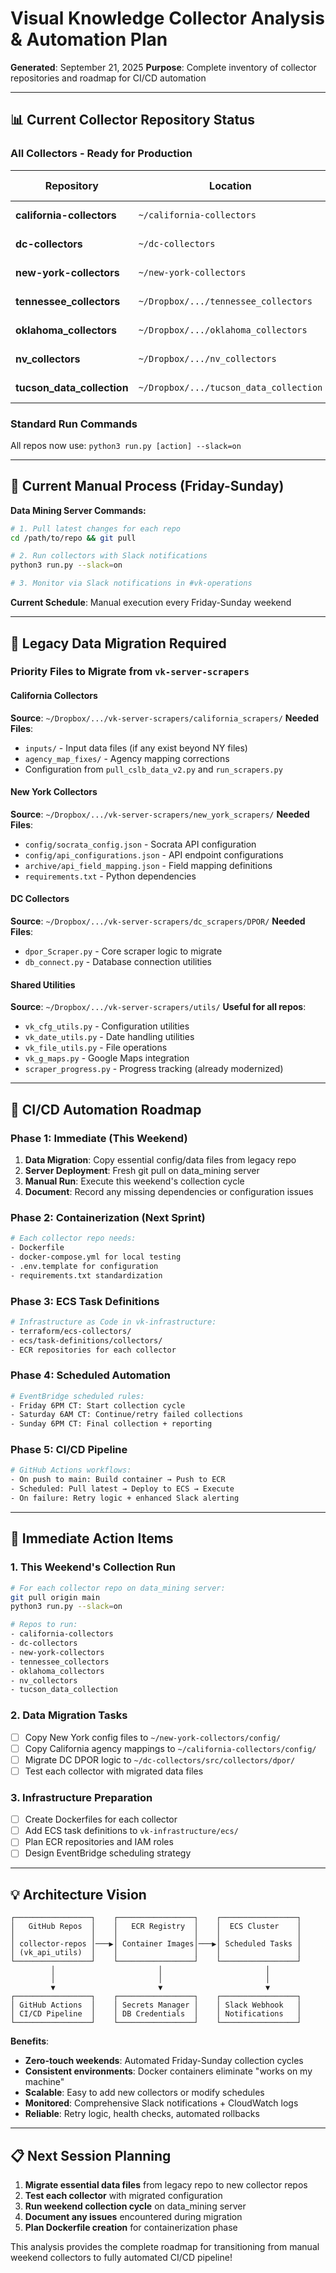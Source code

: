 # Visual Knowledge Collector Analysis & Automation Plan

**Generated**: September 21, 2025
**Purpose**: Complete inventory of collector repositories and roadmap for CI/CD automation

---

## 📊 Current Collector Repository Status

### **All Collectors - Ready for Production**

| Repository | Location | GitHub Remote | Slack API | Last Updated |
|------------|----------|---------------|-----------|--------------|
| **california-collectors** | `~/california-collectors` | [Link](https://github.com/Visual-Knowledge-LLC/california-collectors.git) | ✅ vk_api_utils | 4 days ago |
| **dc-collectors** | `~/dc-collectors` | [Link](https://github.com/Visual-Knowledge-LLC/dc-collectors.git) | ✅ vk_api_utils | 20 min ago |
| **new-york-collectors** | `~/new-york-collectors` | [Link](https://github.com/Visual-Knowledge-LLC/new-york-collectors.git) | ✅ vk_api_utils | 4 days ago |
| **tennessee_collectors** | `~/Dropbox/.../tennessee_collectors` | [Link](https://github.com/Visual-Knowledge-LLC/tennessee_collectors.git) | ✅ vk_api_utils | 21 min ago |
| **oklahoma_collectors** | `~/Dropbox/.../oklahoma_collectors` | [Link](https://github.com/Visual-Knowledge-LLC/oklahoma_collectors.git) | ✅ vk_api_utils | 21 min ago |
| **nv_collectors** | `~/Dropbox/.../nv_collectors` | [Link](https://github.com/Visual-Knowledge-LLC/nv_collectors.git) | ✅ vk_api_utils | 10 min ago |
| **tucson_data_collection** | `~/Dropbox/.../tucson_data_collection` | [Link](https://github.com/Visual-Knowledge-LLC/tucson_data_collection.git) | ✅ vk_api_utils | 6 min ago |

### **Standard Run Commands**
All repos now use: `python3 run.py [action] --slack=on`

---

## 🔄 Current Manual Process (Friday-Sunday)

**Data Mining Server Commands:**
```bash
# 1. Pull latest changes for each repo
cd /path/to/repo && git pull

# 2. Run collectors with Slack notifications
python3 run.py --slack=on

# 3. Monitor via Slack notifications in #vk-operations
```

**Current Schedule**: Manual execution every Friday-Sunday weekend

---

## 📁 Legacy Data Migration Required

### **Priority Files to Migrate from `vk-server-scrapers`**

#### **California Collectors**
**Source**: `~/Dropbox/.../vk-server-scrapers/california_scrapers/`
**Needed Files**:
- `inputs/` - Input data files (if any exist beyond NY files)
- `agency_map_fixes/` - Agency mapping corrections
- Configuration from `pull_cslb_data_v2.py` and `run_scrapers.py`

#### **New York Collectors**
**Source**: `~/Dropbox/.../vk-server-scrapers/new_york_scrapers/`
**Needed Files**:
- `config/socrata_config.json` - Socrata API configuration
- `config/api_configurations.json` - API endpoint configurations
- `archive/api_field_mapping.json` - Field mapping definitions
- `requirements.txt` - Python dependencies

#### **DC Collectors**
**Source**: `~/Dropbox/.../vk-server-scrapers/dc_scrapers/DPOR/`
**Needed Files**:
- `dpor_Scraper.py` - Core scraper logic to migrate
- `db_connect.py` - Database connection utilities

#### **Shared Utilities**
**Source**: `~/Dropbox/.../vk-server-scrapers/utils/`
**Useful for all repos**:
- `vk_cfg_utils.py` - Configuration utilities
- `vk_date_utils.py` - Date handling utilities
- `vk_file_utils.py` - File operations
- `vk_g_maps.py` - Google Maps integration
- `scraper_progress.py` - Progress tracking (already modernized)

---

## 🚀 CI/CD Automation Roadmap

### **Phase 1: Immediate (This Weekend)**
1. **Data Migration**: Copy essential config/data files from legacy repo
2. **Server Deployment**: Fresh git pull on data_mining server
3. **Manual Run**: Execute this weekend's collection cycle
4. **Document**: Record any missing dependencies or configuration issues

### **Phase 2: Containerization (Next Sprint)**
```bash
# Each collector repo needs:
- Dockerfile
- docker-compose.yml for local testing
- .env.template for configuration
- requirements.txt standardization
```

### **Phase 3: ECS Task Definitions**
```bash
# Infrastructure as Code in vk-infrastructure:
- terraform/ecs-collectors/
- ecs/task-definitions/collectors/
- ECR repositories for each collector
```

### **Phase 4: Scheduled Automation**
```bash
# EventBridge scheduled rules:
- Friday 6PM CT: Start collection cycle
- Saturday 6AM CT: Continue/retry failed collections
- Sunday 6PM CT: Final collection + reporting
```

### **Phase 5: CI/CD Pipeline**
```bash
# GitHub Actions workflows:
- On push to main: Build container → Push to ECR
- Scheduled: Pull latest → Deploy to ECS → Execute
- On failure: Retry logic + enhanced Slack alerting
```

---

## 🎯 Immediate Action Items

### **1. This Weekend's Collection Run**
```bash
# For each collector repo on data_mining server:
git pull origin main
python3 run.py --slack=on

# Repos to run:
- california-collectors
- dc-collectors
- new-york-collectors
- tennessee_collectors
- oklahoma_collectors
- nv_collectors
- tucson_data_collection
```

### **2. Data Migration Tasks**
- [ ] Copy New York config files to `~/new-york-collectors/config/`
- [ ] Copy California agency mappings to `~/california-collectors/config/`
- [ ] Migrate DC DPOR logic to `~/dc-collectors/src/collectors/dpor/`
- [ ] Test each collector with migrated data files

### **3. Infrastructure Preparation**
- [ ] Create Dockerfiles for each collector
- [ ] Add ECS task definitions to `vk-infrastructure/ecs/`
- [ ] Plan ECR repositories and IAM roles
- [ ] Design EventBridge scheduling strategy

---

## 💡 Architecture Vision

```
┌─────────────────┐    ┌─────────────────┐    ┌─────────────────┐
│   GitHub Repos  │    │   ECR Registry  │    │  ECS Cluster    │
│                 │    │                 │    │                 │
│ collector-repos │───▶│ Container Images│───▶│ Scheduled Tasks │
│ (vk_api_utils)  │    │                 │    │                 │
└─────────────────┘    └─────────────────┘    └─────────────────┘
         │                       │                       │
         │                       │                       │
         ▼                       ▼                       ▼
┌─────────────────┐    ┌─────────────────┐    ┌─────────────────┐
│ GitHub Actions  │    │ Secrets Manager │    │ Slack Webhook   │
│ CI/CD Pipeline  │    │ DB Credentials  │    │ Notifications   │
└─────────────────┘    └─────────────────┘    └─────────────────┘
```

**Benefits**:
- **Zero-touch weekends**: Automated Friday-Sunday collection cycles
- **Consistent environments**: Docker containers eliminate "works on my machine"
- **Scalable**: Easy to add new collectors or modify schedules
- **Monitored**: Comprehensive Slack notifications + CloudWatch logs
- **Reliable**: Retry logic, health checks, automated rollbacks

---

## 📋 Next Session Planning

1. **Migrate essential data files** from legacy repo to new collector repos
2. **Test each collector** with migrated configuration
3. **Run weekend collection cycle** on data_mining server
4. **Document any issues** encountered during migration
5. **Plan Dockerfile creation** for containerization phase

This analysis provides the complete roadmap for transitioning from manual weekend collectors to fully automated CI/CD pipeline!